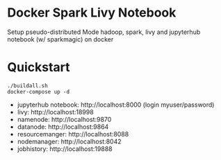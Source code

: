 
# Docker Spark Livy Notebook

Setup pseudo-distributed Mode hadoop, spark, livy and jupyterhub notebook (w/ sparkmagic) on docker

# Quickstart
```
./buildall.sh
docker-compose up -d
``` 

- jupyterhub notebook: http://localhost:8000 (login myuser/password)
- livy: http://localhost:18998
- namenode: http://localhost:9870
- datanode: http://localhost:9864
- resourcemanger: http://localhost:8088
- nodemanager: http://localhost:8042
- jobhistory: http://localhost:19888
